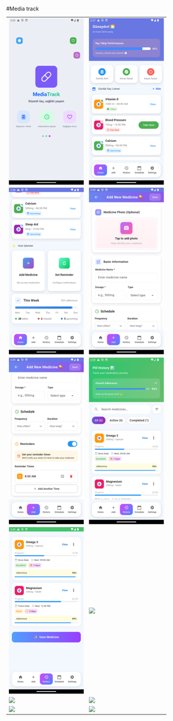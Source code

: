 #Media track

<table>
  <tr>
    <td><img src="project-images/splash_.png" width="200"/></td>
    <td><img src="project-images/home.png" width="200"/></td>
   
  </tr>
  <tr>
    <td><img src="project-images/home2.png" width="200"/></td>
    <td><img src="project-images/add.png" width="200"/></td>
  
  </tr>
  <tr>
    <td><img src="project-images/add2.png" width="200"/></td>
    <td><img src="project-images/history.png" width="200"/></td>
 
  </tr>
  <tr>
    <td><img src="project-images/history2.png" width="200"/></td>
    <td><img src="project-images/14.png" width="200"/></td>

  </tr>
  <tr>
    <td><img src="project-images/17.png" width="200"/></td>
    <td><img src="project-images/18.png" width="200"/></td>

  </tr>
  <tr>
    <td><img src="project-images/21.png" width="200"/></td>
    <td><img src="project-images/22.png" width="200"/></td>
 
  </tr>
</table>



